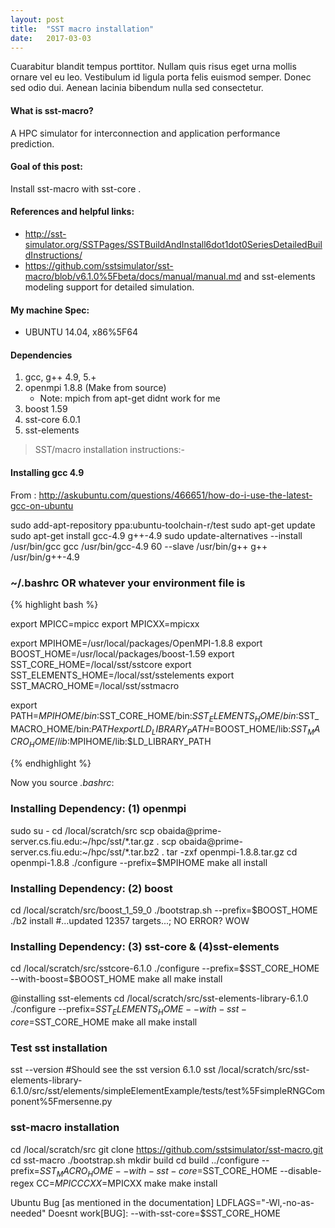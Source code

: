 ```yaml
---
layout: post
title:  "SST macro installation"
date:   2017-03-03
---
```


<p class="intro"><span class="dropcap">C</span>uarabitur blandit tempus porttitor. Nullam quis risus eget urna mollis ornare vel eu leo. Vestibulum id ligula porta felis euismod semper. Donec sed odio dui. Aenean lacinia bibendum nulla sed consectetur.</p>




#### What is sst-macro?
A HPC simulator for interconnection and application performance prediction.

#### Goal of this post:
 Install sst-macro with sst-core .

#### References and helpful links:
*  http://sst-simulator.org/SSTPages/SSTBuildAndInstall6dot1dot0SeriesDetailedBuildInstructions/
*  https://github.com/sstsimulator/sst-macro/blob/v6.1.0%5Fbeta/docs/manual/manual.md
    and sst-elements modeling support for detailed simulation.




#### My machine Spec: 
* UBUNTU 14.04, x86%5F64

#### Dependencies
1. gcc, g++ 4.9, 5.+
2. openmpi 1.8.8 (Make from source)
    * Note: mpich from apt-get didnt work for me
3. boost 1.59
4. sst-core 6.0.1
5. sst-elements 


<blockquote>SST/macro installation instructions:- </blockquote>


#### Installing gcc 4.9
From : http://askubuntu.com/questions/466651/how-do-i-use-the-latest-gcc-on-ubuntu


sudo add-apt-repository ppa:ubuntu-toolchain-r/test
sudo apt-get update
sudo apt-get install gcc-4.9 g++-4.9
sudo update-alternatives --install /usr/bin/gcc gcc /usr/bin/gcc-4.9 60 --slave /usr/bin/g++ g++ /usr/bin/g++-4.9


<h3>~/.bashrc OR whatever your environment file is</h3>


{% highlight bash %}


export MPICC=mpicc
export MPICXX=mpicxx

export MPIHOME=/usr/local/packages/OpenMPI-1.8.8
export BOOST_HOME=/usr/local/packages/boost-1.59
export SST_CORE_HOME=/local/sst/sstcore
export SST_ELEMENTS_HOME=/local/sst/sstelements
export SST_MACRO_HOME=/local/sst/sstmacro

export PATH=$MPIHOME/bin:$SST_CORE_HOME/bin:$SST_ELEMENTS_HOME/bin:$SST_MACRO_HOME/bin:$PATH
export LD_LIBRARY_PATH=$BOOST_HOME/lib:$SST_MACRO_HOME/lib:$MPIHOME/lib:$LD_LIBRARY_PATH


{% endhighlight %}


Now you source <i>.bashrc</i>:


<h3> Installing Dependency: (1) openmpi</h3>
sudo su -
cd /local/scratch/src
scp obaida@prime-server.cs.fiu.edu:~/hpc/sst/*.tar.gz .
scp obaida@prime-server.cs.fiu.edu:~/hpc/sst/*.tar.bz2 .
tar -zxf openmpi-1.8.8.tar.gz
cd openmpi-1.8.8
./configure --prefix=$MPIHOME
make all install

<h3>Installing Dependency: (2) boost</h3>
cd /local/scratch/src/boost_1_59_0
./bootstrap.sh --prefix=$BOOST_HOME
./b2 install
#...updated 12357 targets...; NO ERROR? WOW


<h3>Installing Dependency: (3) sst-core & (4)sst-elements</h3>
cd /local/scratch/src/sstcore-6.1.0
./configure --prefix=$SST_CORE_HOME --with-boost=$BOOST_HOME
make all
make install

@installing sst-elements
cd /local/scratch/src/sst-elements-library-6.1.0
./configure --prefix=$SST_ELEMENTS_HOME --with-sst-core=$SST_CORE_HOME
make all
make install

<h3> Test sst installation</h3>
sst --version
#Should see the sst version 6.1.0
sst /local/scratch/src/sst-elements-library-6.1.0/src/sst/elements/simpleElementExample/tests/test%5FsimpleRNGComponent%5Fmersenne.py




<h3>sst-macro installation</h3>

cd /local/scratch/src
git clone https://github.com/sstsimulator/sst-macro.git
cd sst-macro
./bootstrap.sh
mkdir build 
cd build
../configure --prefix=$SST_MACRO_HOME --with-sst-core=$SST_CORE_HOME --disable-regex CC=$MPICC CXX=$MPICXX
make
make install

Ubuntu Bug [as mentioned in the documentation] 
 LDFLAGS="-Wl,-no-as-needed" 
Doesnt work[BUG]:
--with-sst-core=$SST_CORE_HOME




